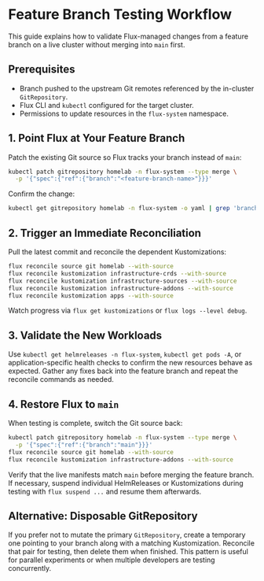 # Feature Branch Testing Workflow

This guide explains how to validate Flux-managed changes from a feature branch on a live cluster without merging into `main` first.

## Prerequisites
- Branch pushed to the upstream Git remotes referenced by the in-cluster `GitRepository`.
- Flux CLI and `kubectl` configured for the target cluster.
- Permissions to update resources in the `flux-system` namespace.

## 1. Point Flux at Your Feature Branch

Patch the existing Git source so Flux tracks your branch instead of `main`:

```bash
kubectl patch gitrepository homelab -n flux-system --type merge \
  -p '{"spec":{"ref":{"branch":"<feature-branch-name>"}}}'
```

Confirm the change:

```bash
kubectl get gitrepository homelab -n flux-system -o yaml | grep 'branch:'
```

## 2. Trigger an Immediate Reconciliation

Pull the latest commit and reconcile the dependent Kustomizations:

```bash
flux reconcile source git homelab --with-source
flux reconcile kustomization infrastructure-crds --with-source
flux reconcile kustomization infrastructure-sources --with-source
flux reconcile kustomization infrastructure-addons --with-source
flux reconcile kustomization apps --with-source
```

Watch progress via `flux get kustomizations` or `flux logs --level debug`.

## 3. Validate the New Workloads

Use `kubectl get helmreleases -n flux-system`, `kubectl get pods -A`, or application-specific health checks to confirm the new resources behave as expected. Gather any fixes back into the feature branch and repeat the reconcile commands as needed.

## 4. Restore Flux to `main`

When testing is complete, switch the Git source back:

```bash
kubectl patch gitrepository homelab -n flux-system --type merge \
  -p '{"spec":{"ref":{"branch":"main"}}}'
flux reconcile source git homelab --with-source
flux reconcile kustomization infrastructure-addons --with-source
```

Verify that the live manifests match `main` before merging the feature branch. If necessary, suspend individual HelmReleases or Kustomizations during testing with `flux suspend ...` and resume them afterwards.

## Alternative: Disposable GitRepository

If you prefer not to mutate the primary `GitRepository`, create a temporary one pointing to your branch along with a matching Kustomization. Reconcile that pair for testing, then delete them when finished. This pattern is useful for parallel experiments or when multiple developers are testing concurrently.
